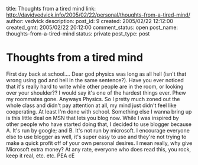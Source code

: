 title: Thoughts from a tired mind
link: http://davidvedvick.info/2005/02/22/personal/thoughts-from-a-tired-mind/
author: vedvick
description: 
post_id: 9
created: 2005/02/22 12:12:00
created_gmt: 2005/02/22 20:12:00
comment_status: open
post_name: thoughts-from-a-tired-mind
status: private
post_type: post

# Thoughts from a tired mind

First day back at school.... Dear god physics was long as all hell (isn't that wrong using god and hell in the same sentence?). Have you ever noticed that it's really hard to write while other people are in the room, or looking over your shoulder?? I would say it's one of the hardest things ever. Phew my roommates gone. Anyways Physics. So I pretty much zoned out the whole class and didn't pay attention at all, my mind just didn't feel like cooperating. At least I'm done with school. Something else I wanna bring up is this little deal on MSN that lets you blog now. While I was inspired by other people who have started doing that, I decided to use blogger because A. It's run by google; and B. It's not run by microsoft. I encourage everyone else to use blogger as well, it's super easy to use and they're not trying to make a quick profit off of your own personal desires. I mean really, why give Microsoft extra money? At any rate, everyone who does read this, you rock, keep it real, etc. etc. PEA cE